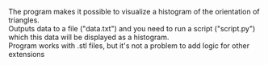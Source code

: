 The program makes it possible to visualize a histogram of the orientation of triangles.  
Outputs data to a file ("data.txt") and you need to run a script ("script.py") which this data will be displayed as a histogram.  
Program works with .stl files, but it's not a problem to add logic for other extensions   
